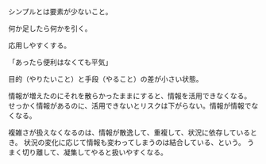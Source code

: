 シンプルとは要素が少ないこと。

何か足したら何かを引く。

応用しやすくする。

「あったら便利はなくても平気」

目的（やりたいこと）と手段（やること）の差が小さい状態。

情報が増えたのにそれを散らかったままにすると、情報を活用できなくなる。
せっかく情報があるのに、活用できないとリスクは下がらない。情報が情報でなくなる。

複雑さが扱えなくなるのは、情報が散逸して、重複して、状況に依存しているとき。
状況の変化に応じて情報も変わってしまうのは結合している、という。
うまく切り離して、凝集してやると扱いやすくなる。
